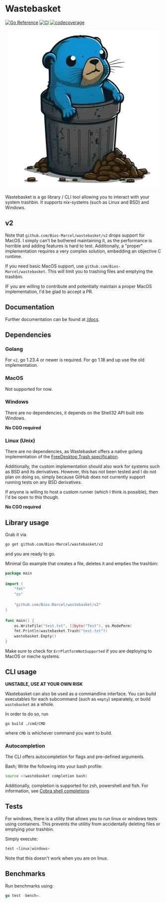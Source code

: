 # Wastebasket

[![Go Reference](https://pkg.go.dev/badge/github.com/Bios-Marcel/wastebasket.svg)](https://pkg.go.dev/github.com/Bios-Marcel/wastebasket)
[![CI](https://github.com/Bios-Marcel/wastebasket/actions/workflows/test.yml/badge.svg?branch=master)](https://github.com/Bios-Marcel/wastebasket/actions/workflows/test.yml)
[![codecoverage](https://codecov.io/gh/Bios-Marcel/wastebasket/branch/master/graph/badge.svg?token=yy8qX4BQbT)](https://codecov.io/gh/Bios-Marcel/wastebasket)

<p align="center">
  <img src="docs/logo.png" width=512 height=512/>
</p>

Wastebasket is a go library / CLI tool allowing you to interact with your
system trashbin. It supports nix-systems (such as Linux and BSD) and Windows.

## v2

Note that `github.com/Bios-Marcel/wastebasket/v2` drops support for MacOS. I
simply can't be bothered maintaining it, as the performance is horrible and
adding features is hard to test. Additionally, a "proper" implementation
requires a very complex solution, embedding an objective C runtime.

If you need basic MacOS support, use `github.com/Bios-Marcel/wastebasket`.
This will limit you to trashing files and emptying the trashbin.

IF you are willing to contribute and potentially maintain a proper MacOS
implementation, I'd be glad to accept a PR.

## Documentation

Further documentation can be found at [/docs](/docs).

## Dependencies

### Golang

For `v2`, go 1.23.4 or newer is required. For go 1.18 and up use the old
implementation.

### MacOS

Not supported for now.

### Windows

There are no dependencies, it depends on the Shell32 API built into Windows.

**No CGO required**

### Linux (Unix)

There are no dependencies, as Wastebasket offers a native golang implementation
of the [FreeDesktop Trash specification](https://specifications.freedesktop.org/trash-spec/trashspec-latest.html).

Additionally, the custom implementation should also work for systems such
as BSD and its derivatives. However, this has not been tested and I do not
plan on doing so, simply because GitHub does not currently support running
tests on any BSD derivatives.

If anyone is willing to host a custom runner (which I think is possible), then
I'd be open to this though.

**No CGO required**

## Library usage

Grab it via

```bash
go get github.com/Bios-Marcel/wastebasket/v2
```

and you are ready to go.

Minimal Go example that creates a file, deletes it and empties the trashbin:

```go
package main

import (
    "fmt"
    "os"

    "github.com/Bios-Marcel/wastebasket/v2"
)

func main() {
    os.WriteFile("test.txt", []byte("Test"), os.ModePerm)
    fmt.Println(wastebasket.Trash("test.txt"))
    wastebasket.Empty()
}
```

Make sure to check for `ErrPlatformNotSupported` if you are deploying to MacOS
or nieche systems.

## CLI usage

**UNSTABLE, USE AT YOUR OWN RISK**

Wastebasket can also be used as a commandline interface. You can build
executables for each subcommand (such as `empty`) separately, or build
`wastebasket` as a whole.

In order to do so, run

```shell
go build ./cmd/CMD
```

where `CMD` is whichever command you want to build.

### Autocompletion

The CLI offers autocompletion for flags and pre-defined arguments.

Bash; Write the following into your bash profile:

```bash
source <(wastebasket completion bash)
```

Additionally, completion is supported for zsh, powershell and fish.
For information, see [Cobra shell completions](https://github.com/spf13/cobra/blob/main/shell_completions.md)

## Tests

For windows, there is a utility that allows you to run linux or windows tests
using containers. This prevents the utilitiy from accidentally deleting files or
emptying your trashbin.

Simply execute:

```powershell
test <linux|windows>
```

Note that this doesn't work when you are on linux.

## Benchmarks

Run benchmarks using:

```go
go test -bench=.
```
